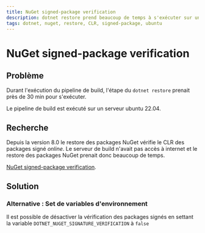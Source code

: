 ```yaml
---
title: NuGet signed-package verification
description: dotnet restore prend beaucoup de temps à s'exécuter sur un serveur ubuntu 22.04.
tags: dotnet, nuget, restore, CLR, signed-package, ubuntu
---
```

# NuGet signed-package verification

## Problème

Durant l'exécution du pipeline de build, l'étape du `dotnet restore` prenait près de 30 min pour s'exécuter.

Le pipeline de build est exécuté sur un serveur ubuntu 22.04.

## Recherche

Depuis la version 8.0 le restore des packages NuGet vérifie le CLR des packages signé _online_. Le serveur de build n'avait pas accès à internet et le restore des packages NuGet prenait donc beaucoup de temps.

[NuGet signed-package verification](https://learn.microsoft.com/en-us/dotnet/core/tools/nuget-signed-package-verification#linux).

## Solution

### Alternative : Set de variables d'environnement

Il est possible de désactiver la vérification des packages signés en settant la variable `DOTNET_NUGET_SIGNATURE_VERIFICATION` à `false`
